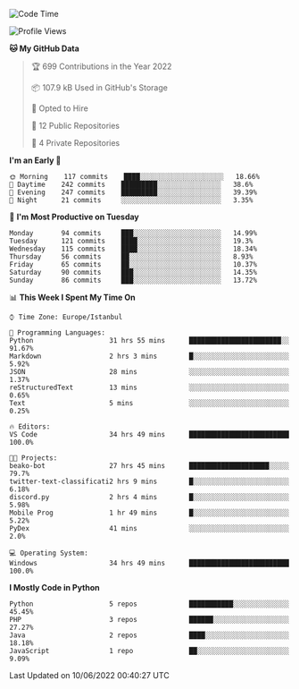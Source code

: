 <!--START_SECTION:waka-->
![Code Time](http://img.shields.io/badge/Code%20Time-199%20hrs%207%20mins-blue)

![Profile Views](http://img.shields.io/badge/Profile%20Views-0-blue)

**🐱 My GitHub Data** 

> 🏆 699 Contributions in the Year 2022
 > 
> 📦 107.9 kB Used in GitHub's Storage 
 > 
> 💼 Opted to Hire
 > 
> 📜 12 Public Repositories 
 > 
> 🔑 4 Private Repositories  
 > 
**I'm an Early 🐤** 

```text
🌞 Morning    117 commits    ████░░░░░░░░░░░░░░░░░░░░░   18.66% 
🌆 Daytime    242 commits    █████████░░░░░░░░░░░░░░░░   38.6% 
🌃 Evening    247 commits    █████████░░░░░░░░░░░░░░░░   39.39% 
🌙 Night      21 commits     ░░░░░░░░░░░░░░░░░░░░░░░░░   3.35%

```
📅 **I'm Most Productive on Tuesday** 

```text
Monday       94 commits     ███░░░░░░░░░░░░░░░░░░░░░░   14.99% 
Tuesday      121 commits    ████░░░░░░░░░░░░░░░░░░░░░   19.3% 
Wednesday    115 commits    ████░░░░░░░░░░░░░░░░░░░░░   18.34% 
Thursday     56 commits     ██░░░░░░░░░░░░░░░░░░░░░░░   8.93% 
Friday       65 commits     ██░░░░░░░░░░░░░░░░░░░░░░░   10.37% 
Saturday     90 commits     ███░░░░░░░░░░░░░░░░░░░░░░   14.35% 
Sunday       86 commits     ███░░░░░░░░░░░░░░░░░░░░░░   13.72%

```


📊 **This Week I Spent My Time On** 

```text
⌚︎ Time Zone: Europe/Istanbul

💬 Programming Languages: 
Python                   31 hrs 55 mins      ███████████████████████░░   91.67% 
Markdown                 2 hrs 3 mins        █░░░░░░░░░░░░░░░░░░░░░░░░   5.92% 
JSON                     28 mins             ░░░░░░░░░░░░░░░░░░░░░░░░░   1.37% 
reStructuredText         13 mins             ░░░░░░░░░░░░░░░░░░░░░░░░░   0.65% 
Text                     5 mins              ░░░░░░░░░░░░░░░░░░░░░░░░░   0.25%

🔥 Editors: 
VS Code                  34 hrs 49 mins      █████████████████████████   100.0%

🐱‍💻 Projects: 
beako-bot                27 hrs 45 mins      ████████████████████░░░░░   79.7% 
twitter-text-classificati2 hrs 9 mins        █░░░░░░░░░░░░░░░░░░░░░░░░   6.18% 
discord.py               2 hrs 4 mins        █░░░░░░░░░░░░░░░░░░░░░░░░   5.98% 
Mobile Prog              1 hr 49 mins        █░░░░░░░░░░░░░░░░░░░░░░░░   5.22% 
PyDex                    41 mins             ░░░░░░░░░░░░░░░░░░░░░░░░░   2.0%

💻 Operating System: 
Windows                  34 hrs 49 mins      █████████████████████████   100.0%

```

**I Mostly Code in Python** 

```text
Python                   5 repos             ███████████░░░░░░░░░░░░░░   45.45% 
PHP                      3 repos             ██████░░░░░░░░░░░░░░░░░░░   27.27% 
Java                     2 repos             ████░░░░░░░░░░░░░░░░░░░░░   18.18% 
JavaScript               1 repo              ██░░░░░░░░░░░░░░░░░░░░░░░   9.09%

```



 Last Updated on 10/06/2022 00:40:27 UTC
<!--END_SECTION:waka-->

<!--
**3nws/3nws** is a ✨ _special_ ✨ repository because its `README.md` (this file) appears on your GitHub profile.

Here are some ideas to get you started:

- 🔭 I’m currently working on ...
- 🌱 I’m currently learning ...
- 👯 I’m looking to collaborate on ...
- 🤔 I’m looking for help with ...
- 💬 Ask me about ...
- 📫 How to reach me: ...
- 😄 Pronouns: ...
- ⚡ Fun fact: ...
-->
